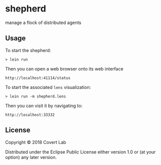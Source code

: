 # shepherd

manage a flock of distributed agents

## Usage

To start the shepherd:

    > lein run

Then you can open a web browser onto its web interface

    http://localhost:41114/status

To start the associated `lens` visualization:

    > lein run -m shepherd.lens

Then you can visit it by navigating to:

    http://localhost:33332

## License

Copyright © 2018 Covert Lab

Distributed under the Eclipse Public License either version 1.0 or (at
your option) any later version.
